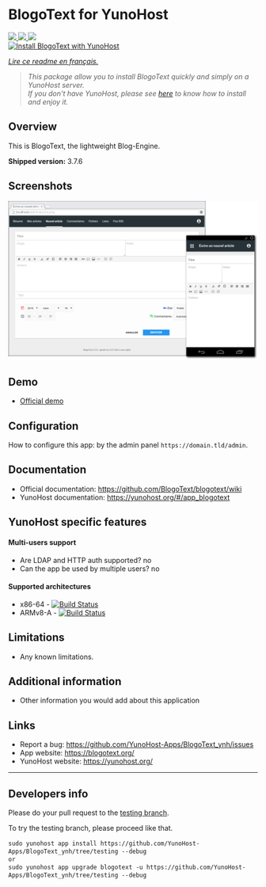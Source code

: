 # BlogoText for YunoHost

[![](https://dash.yunohost.org/integration/blogotext.svg) ![](https://ci-apps.yunohost.org/ci/badges/blogotext.status.svg) ![](https://ci-apps.yunohost.org/ci/badges/blogotext.maintain.svg)](https://dash.yunohost.org/appci/app/blogotext)  
[![Install BlogoText with YunoHost](https://install-app.yunohost.org/install-with-yunohost.png)](https://install-app.yunohost.org/?app=blogotext)

*[Lire ce readme en français.](./README_fr.md)*

> *This package allow you to install BlogoText quickly and simply on a YunoHost server.  
If you don't have YunoHost, please see [here](https://yunohost.org/#/install) to know how to install and enjoy it.*

## Overview

This is BlogoText, the lightweight Blog-Engine.

**Shipped version:** 3.7.6

## Screenshots

![blogotext_preview](https://raw.githubusercontent.com/BlogoText/blogotext/dev/preview.png)

## Demo

* [Official demo](https://blogotext.org/blog/)

## Configuration

How to configure this app: by the admin panel `https://domain.tld/admin`.

## Documentation

 * Official documentation: https://github.com/BlogoText/blogotext/wiki
 * YunoHost documentation: https://yunohost.org/#/app_blogotext

## YunoHost specific features

#### Multi-users support

 * Are LDAP and HTTP auth supported? no   
 * Can the app be used by multiple users? no  

#### Supported architectures

* x86-64 - [![Build Status](https://ci-apps.yunohost.org/ci/logs/blogotext%20%28Community%29.svg)](https://ci-apps.yunohost.org/ci/apps/blogotext/)
* ARMv8-A - [![Build Status](https://ci-apps-arm.yunohost.org/ci/logs/blogotext%20%28Community%29.svg)](https://ci-apps-arm.yunohost.org/ci/apps/blogotext/)

## Limitations

* Any known limitations.

## Additional information

* Other information you would add about this application

## Links

 * Report a bug: https://github.com/YunoHost-Apps/BlogoText_ynh/issues
 * App website: https://blogotext.org/
 * YunoHost website: https://yunohost.org/

---

## Developers info

Please do your pull request to the [testing branch](https://github.com/YunoHost-Apps/BlogoText_ynh/tree/testing).

To try the testing branch, please proceed like that.
```
sudo yunohost app install https://github.com/YunoHost-Apps/BlogoText_ynh/tree/testing --debug
or
sudo yunohost app upgrade blogotext -u https://github.com/YunoHost-Apps/BlogoText_ynh/tree/testing --debug
```
